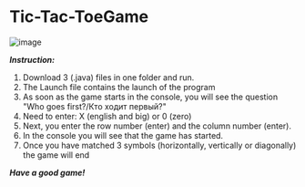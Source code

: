 # Tic-Tac-ToeGame
![image](https://github.com/AlexaTesla/massivGame/blob/main/Tic-Tac-ToeGame.jpg)

***Instruction:***

1. Download 3 (.java) files in one folder and run.
2. The Launch file contains the launch of the program
3. As soon as the game starts in the console, you will see the question "Who goes first?/Кто ходит первый?"
4. Need to enter:
X (english and big) or 0 (zero)
5. Next, you enter the row number (enter) and the column number (enter).
6. In the console you will see that the game has started.
7. Once you have matched 3 symbols (horizontally, vertically or diagonally) the game will end

***Have a good game!***
